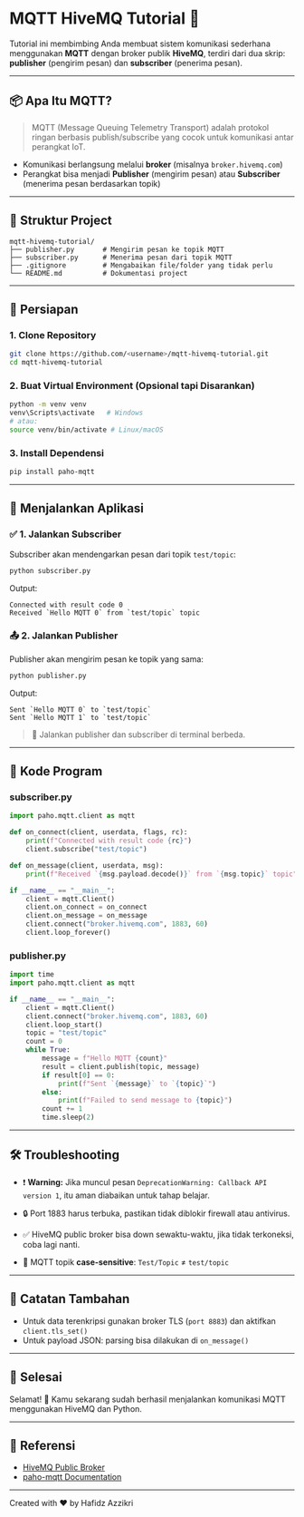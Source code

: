 # MQTT HiveMQ Tutorial 🚀

Tutorial ini membimbing Anda membuat sistem komunikasi sederhana menggunakan **MQTT** dengan broker publik **HiveMQ**, terdiri dari dua skrip: **publisher** (pengirim pesan) dan **subscriber** (penerima pesan).

---

## 📦 Apa Itu MQTT?

> MQTT (Message Queuing Telemetry Transport) adalah protokol ringan berbasis publish/subscribe yang cocok untuk komunikasi antar perangkat IoT.

* Komunikasi berlangsung melalui **broker** (misalnya `broker.hivemq.com`)
* Perangkat bisa menjadi **Publisher** (mengirim pesan) atau **Subscriber** (menerima pesan berdasarkan topik)

---

## 📁 Struktur Project

```
mqtt-hivemq-tutorial/
├── publisher.py       # Mengirim pesan ke topik MQTT
├── subscriber.py      # Menerima pesan dari topik MQTT
├── .gitignore         # Mengabaikan file/folder yang tidak perlu
└── README.md          # Dokumentasi project
```

---

## 🧰 Persiapan

### 1. Clone Repository

```bash
git clone https://github.com/<username>/mqtt-hivemq-tutorial.git
cd mqtt-hivemq-tutorial
```

### 2. Buat Virtual Environment (Opsional tapi Disarankan)

```bash
python -m venv venv
venv\Scripts\activate   # Windows
# atau:
source venv/bin/activate # Linux/macOS
```

### 3. Install Dependensi

```bash
pip install paho-mqtt
```

---

## 🧪 Menjalankan Aplikasi

### ✅ 1. Jalankan Subscriber

Subscriber akan mendengarkan pesan dari topik `test/topic`:

```bash
python subscriber.py
```

Output:

```
Connected with result code 0
Received `Hello MQTT 0` from `test/topic` topic
```

### 📤 2. Jalankan Publisher

Publisher akan mengirim pesan ke topik yang sama:

```bash
python publisher.py
```

Output:

```
Sent `Hello MQTT 0` to `test/topic`
Sent `Hello MQTT 1` to `test/topic`
```

> 📝 Jalankan publisher dan subscriber di terminal berbeda.

---

## 📜 Kode Program

### subscriber.py

```python
import paho.mqtt.client as mqtt

def on_connect(client, userdata, flags, rc):
    print(f"Connected with result code {rc}")
    client.subscribe("test/topic")

def on_message(client, userdata, msg):
    print(f"Received `{msg.payload.decode()}` from `{msg.topic}` topic")

if __name__ == "__main__":
    client = mqtt.Client()
    client.on_connect = on_connect
    client.on_message = on_message
    client.connect("broker.hivemq.com", 1883, 60)
    client.loop_forever()
```

### publisher.py

```python
import time
import paho.mqtt.client as mqtt

if __name__ == "__main__":
    client = mqtt.Client()
    client.connect("broker.hivemq.com", 1883, 60)
    client.loop_start()
    topic = "test/topic"
    count = 0
    while True:
        message = f"Hello MQTT {count}"
        result = client.publish(topic, message)
        if result[0] == 0:
            print(f"Sent `{message}` to `{topic}`")
        else:
            print(f"Failed to send message to {topic}")
        count += 1
        time.sleep(2)
```

---

## 🛠 Troubleshooting

* ❗ **Warning:**
  Jika muncul pesan `DeprecationWarning: Callback API version 1`, itu aman diabaikan untuk tahap belajar.

* 🔒 Port 1883 harus terbuka, pastikan tidak diblokir firewall atau antivirus.

* ✅ HiveMQ public broker bisa down sewaktu-waktu, jika tidak terkoneksi, coba lagi nanti.

* 🔡 MQTT topik **case-sensitive**: `Test/Topic` ≠ `test/topic`

---

## 📌 Catatan Tambahan

* Untuk data terenkripsi gunakan broker TLS (`port 8883`) dan aktifkan `client.tls_set()`
* Untuk payload JSON: parsing bisa dilakukan di `on_message()`

---

## 🎉 Selesai

Selamat! 🎊 Kamu sekarang sudah berhasil menjalankan komunikasi MQTT menggunakan HiveMQ dan Python.

---

## 🧠 Referensi

* [HiveMQ Public Broker](https://www.hivemq.com/public-mqtt-broker/)
* [paho-mqtt Documentation](https://www.eclipse.org/paho/index.php?page=clients/python/index.php)

---

Created with ❤️ by Hafidz Azzikri
